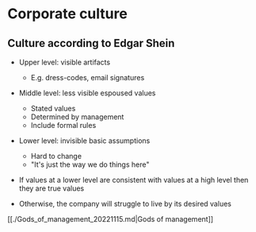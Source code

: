 # Corporate culture

## Culture according to Edgar Shein

- Upper level: visible artifacts
  - E.g. dress-codes, email signatures
- Middle level: less visible espoused values
  - Stated values
  - Determined by management
  - Include formal rules
- Lower level: invisible basic assumptions
  - Hard to change
  - "It's just the way we do things here"

- If values at a lower level are consistent with values at a high level then
  they are true values
- Otherwise, the company will struggle to live by its desired values

[[./Gods_of_management_20221115.md|Gods of management]]
